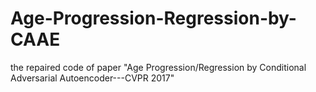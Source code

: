 # Age-Progression-Regression-by-CAAE
the repaired code of paper "Age Progression/Regression by Conditional Adversarial Autoencoder---CVPR 2017"
